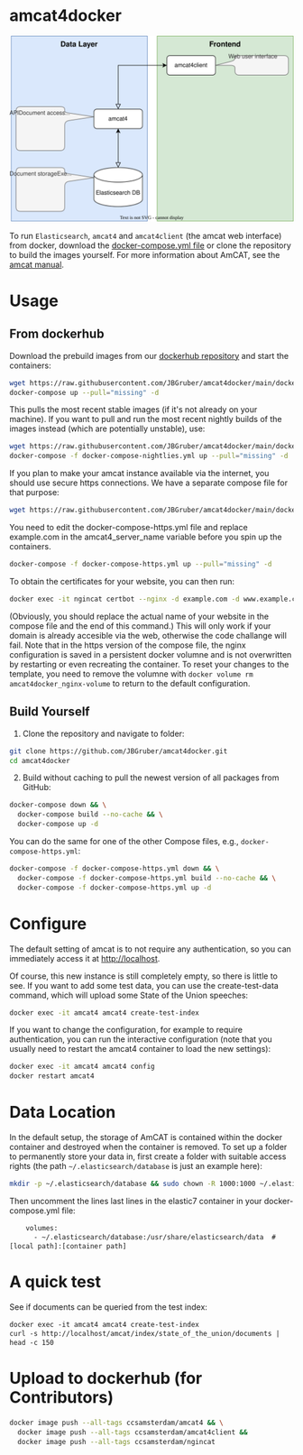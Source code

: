 
# amcat4docker

![flow](amcat-flow-docker.drawio.svg)

To run `Elasticsearch`, `amcat4` and `amcat4client` (the amcat web interface) from docker, download the [docker-compose.yml file](https://raw.githubusercontent.com/JBGruber/amcat4docker/main/docker-compose.yml) or clone the repository to build the images yourself.
For more information about AmCAT, see the [amcat manual](https://amcat-book.netlify.app/).

# Usage
## From dockerhub

Download the prebuild images from our [dockerhub repository](https://hub.docker.com/u/ccsamsterdam) and start the containers:

``` bash
wget https://raw.githubusercontent.com/JBGruber/amcat4docker/main/docker-compose.yml
docker-compose up --pull="missing" -d
```

This pulls the most recent stable images (if it's not already on your machine).
If you want to pull and run the most recent nightly builds of the images instead (which are potentially unstable), use:
<!--  It would be easier to use `docker-compose -f docker-compose-nightlies.yml up --pull="always" -d`, but this does not pull the newest nightlies for some reason -->

``` bash
wget https://raw.githubusercontent.com/JBGruber/amcat4docker/main/docker-compose-nightlies.yml
docker-compose -f docker-compose-nightlies.yml up --pull="missing" -d
```

If you plan to make your amcat instance available via the internet, you should use secure https connections.
We have a separate compose file for that purpose:

``` bash
wget https://raw.githubusercontent.com/JBGruber/amcat4docker/main/docker-compose-https.yml
```

You need to edit the docker-compose-https.yml file and replace example.com in the amcat4_server_name variable before you spin up the containers.

``` bash
docker-compose -f docker-compose-https.yml up --pull="missing" -d
``` 

To obtain the certificates for your website, you can then run:

``` bash
docker exec -it ngincat certbot --nginx -d example.com -d www.example.com
```

(Obviously, you should replace the actual name of your website in the compose file and the end of this command.)
This will only work if your domain is already accesible via the web, otherwise the code challange will fail.
Note that in the https version of the compose file, the nginx configuration is saved in a persistent docker volumne and is not overwritten by restarting or even recreating the container.
To reset your changes to the template, you need to remove the volumne with `docker volume rm amcat4docker_nginx-volume` to return to the default configuration.

## Build Yourself

1. Clone the repository and navigate to folder:

``` bash
git clone https://github.com/JBGruber/amcat4docker.git
cd amcat4docker
```

2. Build without caching to pull the newest version of all packages from GitHub:

``` bash
docker-compose down && \
  docker-compose build --no-cache && \
  docker-compose up -d
```

You can do the same for one of the other Compose files, e.g., `docker-compose-https.yml`:

``` bash
docker-compose -f docker-compose-https.yml down && \
  docker-compose -f docker-compose-https.yml build --no-cache && \
  docker-compose -f docker-compose-https.yml up -d
```

# Configure

The default setting of amcat is to not require any authentication, so you can immediately access it at <http://localhost>.

Of course, this new instance is still completely empty, so there is little to see. If you want to add some test data, you can use the create-test-data command, which will upload some State of the Union speeches:

``` bash
docker exec -it amcat4 amcat4 create-test-index
```

If you want to change the configuration, for example to require authentication, you can run the interactive configuration
(note that you usually need to restart the amcat4 container to load the new settings):

```bash
docker exec -it amcat4 amcat4 config
docker restart amcat4
```

# Data Location

In the default setup, the storage of AmCAT is contained within the docker container and destroyed when the container is removed.
To set up a folder to permanently store your data in, first create a folder with suitable access rights (the path `~/.elasticsearch/database` is just an example here):

``` bash
mkdir -p ~/.elasticsearch/database && sudo chown -R 1000:1000 ~/.elasticsearch/database
```

Then uncomment the lines last lines in the elastic7 container in your docker-compose.yml file:

```
    volumes: 
      - ~/.elasticsearch/database:/usr/share/elasticsearch/data  # [local path]:[container path]
```

# A quick test

See if documents can be queried from the test index:

```
docker exec -it amcat4 amcat4 create-test-index
curl -s http://localhost/amcat/index/state_of_the_union/documents | head -c 150
```

# Upload to dockerhub (for Contributors)

``` bash
docker image push --all-tags ccsamsterdam/amcat4 && \
  docker image push --all-tags ccsamsterdam/amcat4client && 
  docker image push --all-tags ccsamsterdam/ngincat
```
